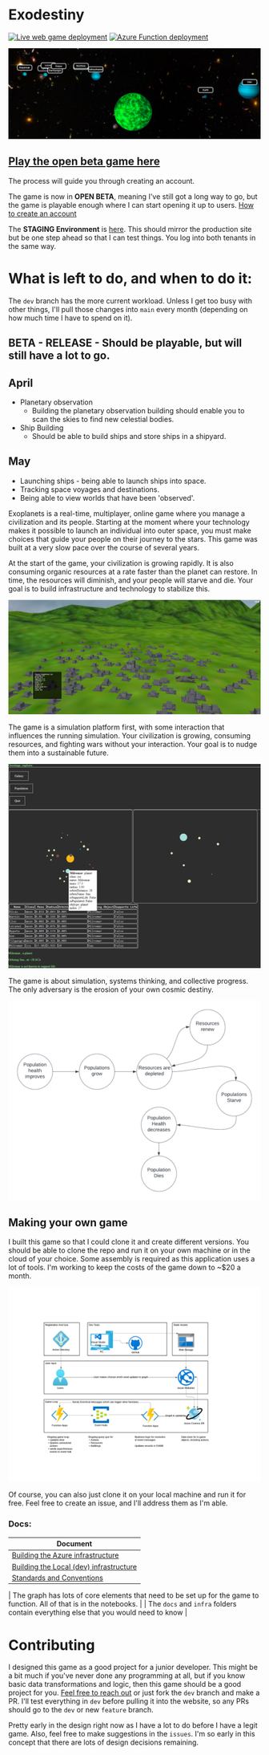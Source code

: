 # Exodestiny

[![Live web game deployment](https://github.com/BillmanH/exoplanets/actions/workflows/main_exodestiny.yml/badge.svg)](https://github.com/BillmanH/exoplanets/actions/workflows/main_exodestiny.yml)
[![Azure Function deployment](https://github.com/BillmanH/exoplanets/actions/workflows/main_exo_functions.yml/badge.svg)](https://github.com/BillmanH/exoplanets/actions/workflows/main_exo_functions.yml)


![Alt text](/docs/img/3dscene.png?raw=true "solar system")

## [Play the open beta game here](https://exodestiny.azurewebsites.net/)

The process will guide you through creating an account. 

The game is now in **OPEN BETA**, meaning I've still got a long way to go, but the game is playable enough where I can start opening it up to users. [How to create an account](docs/creating_a_new_account.md)

The **STAGING Environment** is [here](exodestiny-stage-guepbuc0bmcudnbh.westus2-01.azurewebsites.net). This should mirror the production site but be one step ahead so that I can test things. You log into both tenants in the same way. 

# What is left to do, and when to do it:
The `dev` branch has the more current workload. Unless I get too busy with other things, I'll pull those changes into `main` every month (depending on how much time I have to spend on it). 


## **BETA - RELEASE** - Should be playable, but will still have a lot to go.

## April
* Planetary observation
    - Building the planetary observation building should enable you to scan the skies to find new celestial bodies. 
* Ship Building
    - Should be able to build ships and store ships in a shipyard.

## May
* Launching ships - being able to launch ships into space.
* Tracking space voyages and destinations.
* Being able to view worlds that have been 'observed'.



Exoplanets is a real-time, multiplayer, online game where you manage a civilization and its people. Starting at the moment where your technology makes it possible to launch an individual into outer space, you must make choices that guide your people on their journey to the stars. This game was built at a very slow pace over the course of several years.

At the start of the game, your civilization is growing rapidly. It is also consuming organic resources at a rate faster than the planet can restore. In time, the resources will diminish, and your people will starve and die. Your goal is to build infrastructure and technology to stabilize this.

![Alt text](/docs/img/cityview.png?raw=true "local view")

The game is a simulation platform first, with some interaction that influences the running simulation. Your civilization is growing, consuming resources, and fighting wars without your interaction. Your goal is to nudge them into a sustainable future. 

![Alt text](/docs/img/solar_system.png?raw=true "solar system")

The game is about simulation, systems thinking, and collective progress. The only adversary is the erosion of your own cosmic destiny. 

![Alt text](/docs/img/PopGrowthSystem.png?raw=true "pop growth system")


## Making your own game
I built this game so that I could clone it and create different versions. You should be able to clone the repo and run it on your own machine or in the cloud of your choice. Some assembly is required as this application uses a lot of tools. I'm working to keep the costs of the game down to ~$20 a month. 

![Alt text](/docs/img/Infra.png?raw=true "Architecture")
    

Of course, you can also just clone it on your local machine and run it for free. Feel free to create an issue, and I'll address them as I'm able. 

### Docs:
| Document |
| ----------- |
| [Building the Azure infrastructure](docs/readme.md) | 
| [Building the Local (dev) infrastructure](docs/local_setup.md) | 
| [Standards and Conventions](docs/Standards%20and%20Conventions.md) | 

| The graph has lots of core elements that need to be set up for the game to function. All of that is in the notebooks. |
| The `docs` and `infra` folders contain everything else that you would need to know |


# Contributing
I designed this game as a good project for a junior developer. This might be a bit much if you've never done any programming at all, but if you know basic data transformations and logic, then this game should be a good project for you. [Feel free to reach out](mailto:william.jeffrey.harding@gmail.com) or just fork the `dev` branch and make a PR. I'll test everything in `dev` before pulling it into the website, so any PRs should go to the `dev` or new `feature` branch.  

Pretty early in the design right now as I have a lot to do before I have a legit game. Also, feel free to make suggestions in the `issues`. I'm so early in this concept that there are lots of design decisions remaining. 

